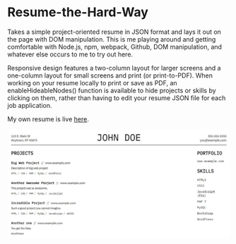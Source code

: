 # Resume-the-Hard-Way

Takes a simple project-oriented resume in JSON format and lays it out on the page with DOM manipulation. This is me playing around and getting comfortable with Node.js, npm, webpack, Github, DOM manipulation, and whatever else occurs to me to try out here.

Responsive design features a two-column layout for larger screens and a one-column layout for small screens and print (or print-to-PDF). When working on your resume locally to print or save as PDF, an enableHideableNodes() function is available to hide projects or skills by clicking on them, rather than having to edit your resume JSON file for each job application.

My own resume is live [here](https://thischrisblack.github.io/Resume-the-Hard-Way/).

![Screenshot](./src/screenshot.JPG)
